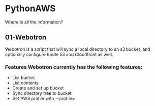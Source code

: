 # PythonAWS

Where is all the information?


## 01-Webotron
Webotron is a script that will sync a local directory to an s3 bucket, and optionally configure Route 53 and Cloudfront as well.

### Features Webotron currently has the following features:

- List bucket
- List contents
- Create and set up bucket
- Sync directory tree to bucket
- Set AWS profile with --profile=<profileName>
